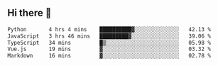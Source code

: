 ## Hi there 👋

<!--START_SECTION:waka-->

```txt
Python       4 hrs 4 mins    ██████████▓░░░░░░░░░░░░░░   42.13 %
JavaScript   3 hrs 46 mins   █████████▓░░░░░░░░░░░░░░░   39.06 %
TypeScript   34 mins         █▒░░░░░░░░░░░░░░░░░░░░░░░   05.98 %
Vue.js       19 mins         ▓░░░░░░░░░░░░░░░░░░░░░░░░   03.32 %
Markdown     16 mins         ▓░░░░░░░░░░░░░░░░░░░░░░░░   02.78 %
```

<!--END_SECTION:waka-->

<!--
**taylor475/taylor475** is a ✨ _special_ ✨ repository because its `README.md` (this file) appears on your GitHub profile.

Here are some ideas to get you started:

- 🔭 I’m currently working on ...
- 🌱 I’m currently learning ...
- 👯 I’m looking to collaborate on ...
- 🤔 I’m looking for help with ...
- 💬 Ask me about ...
- 📫 How to reach me: ...
- 😄 Pronouns: ...
- ⚡ Fun fact: ...
-->
